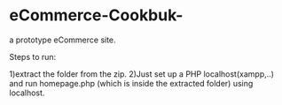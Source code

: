 # eCommerce-Cookbuk-
a prototype eCommerce site.

Steps to run:

1)extract the folder from the zip.
2)Just set up a PHP localhost(xampp,..) and run homepage.php (which is inside the extracted folder) using localhost.
